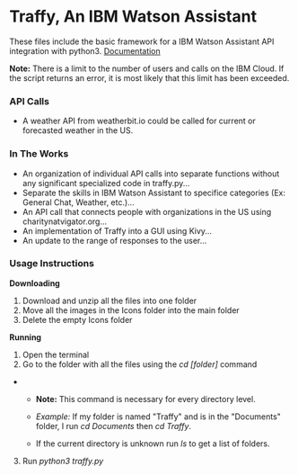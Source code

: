# Traffy, An IBM Watson Assistant
These files include the basic framework for a IBM Watson Assistant API integration with python3.
[Documentation](https://cloud.ibm.com/apidocs/assistant/assistant-v2)

**Note:** There is a limit to the number of users and calls on the IBM Cloud. If the script returns an error, it is most likely that this limit has been exceeded.

### API Calls
- A weather API from weatherbit.io could be called for current or forecasted weather in the US.

### In The Works
- An organization of individual API calls into separate functions without any significant specialized code in traffy.py...
- Separate the skills in IBM Watson Assistant to specifice categories (Ex: General Chat, Weather, etc.)...
- An API call that connects people with organizations in the US using charitynatvigator.org...
- An implementation of Traffy into a GUI using Kivy...
- An update to the range of responses to the user...

### Usage Instructions
**Downloading**
1) Download and unzip all the files into one folder
4) Move all the images in the Icons folder into the main folder
5) Delete the empty Icons folder

**Running**
1) Open the terminal
2) Go to the folder with all the files using the *cd [folder]* command
-
  - **Note:** This command is necessary for every directory level.

  - *Example:* If my folder is named "Traffy" and is in the "Documents" folder, I run *cd Documents* then *cd Traffy*.

  - If the current directory is unknown run *ls* to get a list of folders.

3) Run *python3 traffy.py*
